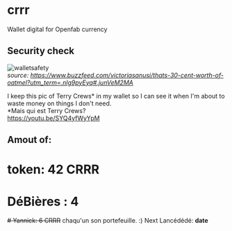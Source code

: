 # crrr
Wallet digital for Openfab currency

## Security check
![walletsafety](http://funnypictures1.fjcdn.com/pictures/Terry+crews+in+case+you+were+thinking+off+wasting+money_1f6f21_6041817.jpg)  
*source: https://www.buzzfeed.com/victoriasanusi/thats-30-cent-worth-of-oatmel?utm_term=.nlg9pyEyq#.junVeM2MA*  

I keep this pic of Terry Crews* in my wallet so I can see it when I'm about to waste money on things I don't need.  
*Mais qui est Terry Crews?  
https://youtu.be/SYQ4yfWyYpM

## Amout of:
# token: 42 CRRR
# DéBières : 4
~~# Yannick: 6 CRRR~~ chaqu'un son portefeuille. :)
Next Lancédédé: **date**
